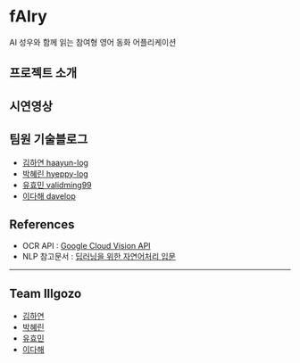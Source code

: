 # fAIry
AI 성우와 함께 읽는 참여형 영어 동화 어플리케이션

## 프로젝트 소개

## 시연영상

## 팀원 기술블로그
- [김하연 haayun-log](https://haayun-log.tistory.com/)
- [박혜린 hyeppy-log](https://hyeppy-log.tistory.com/)
- [유효민 validming99](https://validming99.tistory.com/)
- [이다해 davelop](https://davelop.tistory.com/) 

## References
- OCR API : [Google Cloud Vision API](https://cloud.google.com/vision/)
- NLP 참고문서 : [딥러닝을 위한 자연어처리 입문](https://wikidocs.net/book/2155)

* * *
## Team Illgozo
- [김하연](https://github.com/haayun)
- [박혜린](https://github.com/hyeppy226)
- [유효민](https://github.com/Hyomin6349)
- [이다해](https://github.com/dahaelee) 

